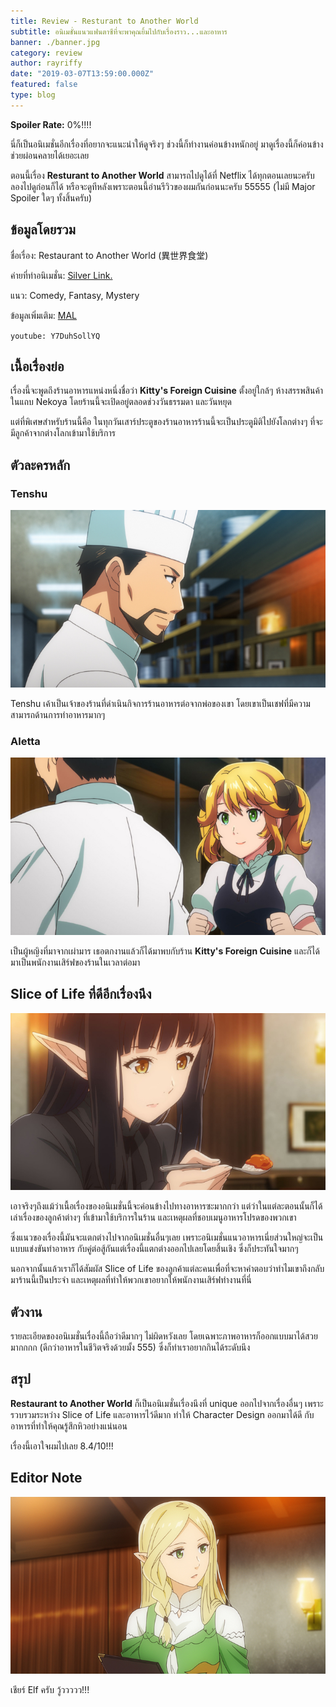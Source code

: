 ```yaml
---
title: Review - Resturant to Another World
subtitle: อนิเมชั่นแนวแฟนตาซีที่จะพาคุณยิ้มไปกับเรื่องราว...และอาหาร
banner: ./banner.jpg
category: review
author: rayriffy
date: "2019-03-07T13:59:00.000Z"
featured: false
type: blog
---
```


**Spoiler Rate:** 0%!!!!

นี่ก็เป็นอนิเมชั่นอีกเรื่องที่อยากจะแนะนำให้ดูจริงๆ ช่วงนี้ก็ทำงานค่อนข้างหนักอยู่ มาดูเรื่องนี้ก็ค่อนข้างช่วยผ่อนคลายได้เยอะเลย

ตอนนี้เรื่อง **Resturant to Another World** สามารถไปดูได้ที่ Netflix ได้ทุกตอนเลยนะครับ ลองไปดูก่อนก็ได้ หรือจะดูทีหลังเพราะตอนนี้อ่านรีวิวของผมกันก่อนนะครับ 55555 (ไม่มี Major Spoiler ใดๆ ทั้งสิ้นครับ)

## ข้อมูลโดยรวม

ชื่อเรื่อง: Restaurant to Another World (異世界食堂)

ค่ายที่ทำอนิเมชั่น: [Silver Link.](http://www.silverlink.co.jp/)

แนว: Comedy, Fantasy, Mystery

ข้อมูลเพิ่มเติม: [MAL](https://myanimelist.net/anime/34012/Isekai_Shokudou)

`youtube: Y7DuhSollYQ`

## เนื้อเรื่องย่อ

เรื่องนี้จะพูดถึงร้านอาหารแหน่งหนึ่งชื่อว่า **Kitty's Foreign Cuisine** ตั้งอยู่ใกล้ๆ ห้างสรรพสินค้าในแถบ Nekoya โดยร้านนี้จะเปิดอยู่ตลอดช่วงวันธรรมดา และวันหยุด

แต่ที่พิเศษสำหรับร้านนี้คือ ในทุกวันเสาร์ประตูของร้านอาหารร้านนี้จะเป็นประตูมิติไปยังโลกต่างๆ ที่จะมีลูกค้าจากต่างโลกเข้ามาใช้บริการ

## ตัวละครหลัก

### Tenshu

![Tenshu](./tenshu.jpg)

Tenshu เค้าเป็นเจ้าของร้านที่ดำเนินกิจการร้านอาหารต่อจากพ่อของเขา โดยเขาเป็นเชฟที่มีความสามารถด้านการทำอาหารมากๆ

### Aletta

![Aletta](./aletta.jpg)

เป็นผู้หญิงที่มาจากเผ่ามาร เธอตกงานแล้วก็ได้มาพบกับร้าน **Kitty's Foreign Cuisine** และก็ได้มาเป็นพนักงานเสิร์ฟของร้านในเวลาต่อมา

## Slice of Life ที่ดีอีกเรื่องนึง

![Episode 7](./pTEwv2kOrnw1jdS2dI.jpg)

เอาจริงๆถึงแม้ว่าเนื้อเรื่องของอนิเมชั่นนี้จะค่อนข้างไปทางอาหารซะมากกว่า แต่ว่าในแต่ละตอนนั้นก็ได้เล่าเรื่องของลูกค้าต่างๆ ที่เข้ามาใช้บริการในร้าน และเหตุผลที่ชอบเมนูอาหารโปรดของพวกเขา

ซึ่งแนวของเรื่องนี้มันจะแตกต่างไปจากอนิเมชั่นอื่นๆเลย เพราะอนิเมชั่นแนวอาหารเนี่ยส่วนใหญ่จะเป็นแบบแข่งขันทำอาหาร กับคู่ต่อสู้กันแต่เรื่องนี้แตกต่างออกไปเลยโดยสิ้นเชิง ซึ่งก็ประทันใจมากๆ

นอกจากนั้นแล้วเราก็ได้สัมผัส Slice of Life ของลูกค้าแต่ละคนเพื่อที่จะหาคำตอบว่าทำไมเขาถึงกลับมาร้านนี้เป็นประจำ และเหตุผลที่ทำให้พวกเขาอยากให้พนักงานเสิร์ฟทำงานที่นี่

## ตัวงาน

รายละเอียดของอนิเมชั่นเรื่องนี้ถือว่าดีมากๆ ไม่ผิดหวังเลย โดยเฉพาะภาพอาหารก็ออกแบบมาได้สวยมากกกก (ดีกว่าอาหารในชีวิตจริงด้วยมั้ง 555) ซึ่งก็ทำเราอยากกินได้ระดับนึง

## สรุป

**Restaurant to Another World** ก็เป็นอนิเมชั่นเรื่องนึงที่ unique ออกไปจากเรื่องอื่นๆ เพราะรวบรวมระหว่าง Slice of Life และอาหารไว้ดีมาก ทำให้ Character Design ออกมาได้ดี กับอาหารที่ทำให้คุณรู้สึกหิวอย่างแน่นอน

เรื่องนี้เอาใจผมไปเลย 8.4/10!!!

## Editor Note

![Faldania](./faldania.jpg)

เชียร์ Elf ครับ วู้ววววว!!!
